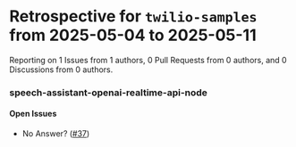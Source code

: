 # Retrospective for `twilio-samples` from 2025-05-04 to 2025-05-11

Reporting on 1 Issues from 1 authors, 0 Pull Requests from 0 authors, and 0 Discussions from 0 authors.


### speech-assistant-openai-realtime-api-node

#### Open Issues

- No Answer? ([#37](https://github.com/twilio-samples/speech-assistant-openai-realtime-api-node/issues/37))